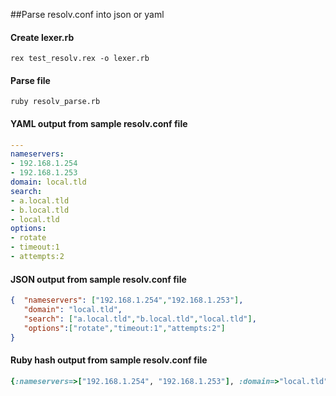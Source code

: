 ##Parse resolv.conf into json or yaml

#### Create lexer.rb
```rex test_resolv.rex -o lexer.rb```

#### Parse file
```ruby resolv_parse.rb```

#### YAML output from sample resolv.conf file
```yaml
---
nameservers:
- 192.168.1.254
- 192.168.1.253
domain: local.tld
search:
- a.local.tld
- b.local.tld
- local.tld
options:
- rotate
- timeout:1
- attempts:2
```

#### JSON output from sample resolv.conf file
```json
{  "nameservers": ["192.168.1.254","192.168.1.253"],
   "domain": "local.tld",
   "search": ["a.local.tld","b.local.tld","local.tld"],
   "options":["rotate","timeout:1","attempts:2"]
}
```
#### Ruby hash output from sample resolv.conf file
```ruby
{:nameservers=>["192.168.1.254", "192.168.1.253"], :domain=>"local.tld", :search=>["a.local.tld", "b.local.tld", "local.tld"], :options=>["rotate", "timeout:1", "attempts:2"]}
```

